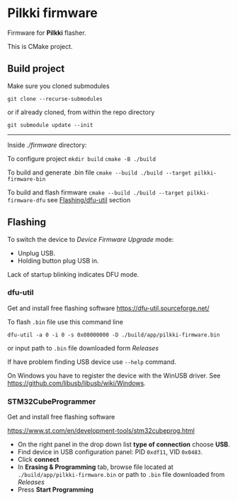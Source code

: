
# Pilkki firmware

Firmware for **Pilkki** flasher.

This is CMake project.

## Build project

Make sure you cloned submodules

`git clone --recurse-submodules`

or if already cloned, from within the repo directory 

`git submodule update --init`

------------
Inside *./firmware* directory:

To configure project
`mkdir build`
`cmake -B ./build`

To build and generate .bin file
`cmake --build ./build --target pilkki-firmware-bin`

To build and flash firmware
`cmake --build ./build --target pilkki-firmware-dfu`
see [Flashing/dfu-util](#dfu-util) section

## Flashing

To switch the device to *Device Firmware Upgrade* mode:

 - Unplug USB.
 - Holding button plug USB in.

Lack of startup blinking indicates DFU mode.

### dfu-util

Get and install free flashing software
https://dfu-util.sourceforge.net/

To flash `.bin` file use this command line

`dfu-util -a 0 -i 0 -s 0x08000000 -D ./build/app/pilkki-firmware.bin`

or input path to `.bin` file downloaded form *Releases*

If have problem finding USB device use `--help` command.

On Windows you have to register the device with the WinUSB driver. See https://github.com/libusb/libusb/wiki/Windows.

### STM32CubeProgrammer

Get and install free flashing software

https://www.st.com/en/development-tools/stm32cubeprog.html

 - On the right panel in the drop down list **type of connection**
   choose **USB**.
 - Find device in USB configuration panel: PID `0xdf11`, VID `0x0483`.
 - Click **connect**
 - In **Erasing & Programming** tab, browse file located at
   `./build/app/pilkki-firmware.bin` or path to `.bin` file downloaded from *Releases*
 - Press **Start Programming**
 
